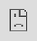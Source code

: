 ```yaml
---
title: 宏观指标-资产映射
show_date: false


tags:
    - 资产配置
    - 策略
    - 宏观
    - 行业

categories:
    - 资产配置
    - 策略
---
```


<style>
iframe {
    /* height: 3000px; */
    left: 0;
    top: 0;
    position: absolute;
    width: 100vw;
    /* margin-left: 5vw;
    margin-right: -5vw; */
    overflow-y: hidden;
}
</style>


<iframe src="http://10.3.8.1:8501" width="100%" height="100%" frameborder="0" ></iframe>